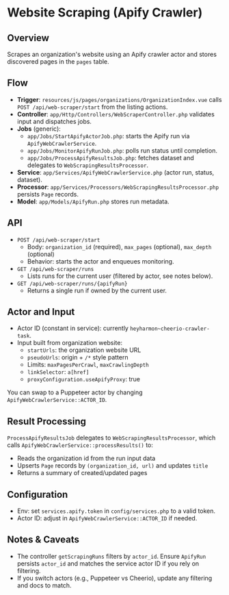 # Website Scraping (Apify Crawler)

## Overview
Scrapes an organization's website using an Apify crawler actor and stores discovered pages in the `pages` table.

## Flow
- **Trigger**: `resources/js/pages/organizations/OrganizationIndex.vue` calls `POST /api/web-scraper/start` from the listing actions.
- **Controller**: `app/Http/Controllers/WebScraperController.php` validates input and dispatches jobs.
- **Jobs** (generic):
  - `app/Jobs/StartApifyActorJob.php`: starts the Apify run via `ApifyWebCrawlerService`.
  - `app/Jobs/MonitorApifyRunJob.php`: polls run status until completion.
  - `app/Jobs/ProcessApifyResultsJob.php`: fetches dataset and delegates to `WebScrapingResultsProcessor`.
- **Service**: `app/Services/ApifyWebCrawlerService.php` (actor run, status, dataset).
- **Processor**: `app/Services/Processors/WebScrapingResultsProcessor.php` persists `Page` records.
- **Model**: `app/Models/ApifyRun.php` stores run metadata.

## API
- `POST /api/web-scraper/start`
  - Body: `organization_id` (required), `max_pages` (optional), `max_depth` (optional)
  - Behavior: starts the actor and enqueues monitoring.
- `GET /api/web-scraper/runs`
  - Lists runs for the current user (filtered by actor, see notes below).
- `GET /api/web-scraper/runs/{apifyRun}`
  - Returns a single run if owned by the current user.

## Actor and Input
- Actor ID (constant in service): currently `heyharmon~cheerio-crawler-task`.
- Input built from organization website:
  - `startUrls`: the organization website URL
  - `pseudoUrls`: origin + `/*` style pattern
  - Limits: `maxPagesPerCrawl`, `maxCrawlingDepth`
  - `linkSelector`: `a[href]`
  - `proxyConfiguration.useApifyProxy`: true

You can swap to a Puppeteer actor by changing `ApifyWebCrawlerService::ACTOR_ID`.

## Result Processing
`ProcessApifyResultsJob` delegates to `WebScrapingResultsProcessor`, which calls `ApifyWebCrawlerService::processResults()` to:
- Reads the organization id from the run input data
- Upserts `Page` records by `(organization_id, url)` and updates `title`
- Returns a summary of created/updated pages

## Configuration
- Env: set `services.apify.token` in `config/services.php` to a valid token.
- Actor ID: adjust in `ApifyWebCrawlerService::ACTOR_ID` if needed.

## Notes & Caveats
- The controller `getScrapingRuns` filters by `actor_id`. Ensure `ApifyRun` persists `actor_id` and matches the service actor ID if you rely on filtering.
- If you switch actors (e.g., Puppeteer vs Cheerio), update any filtering and docs to match.
